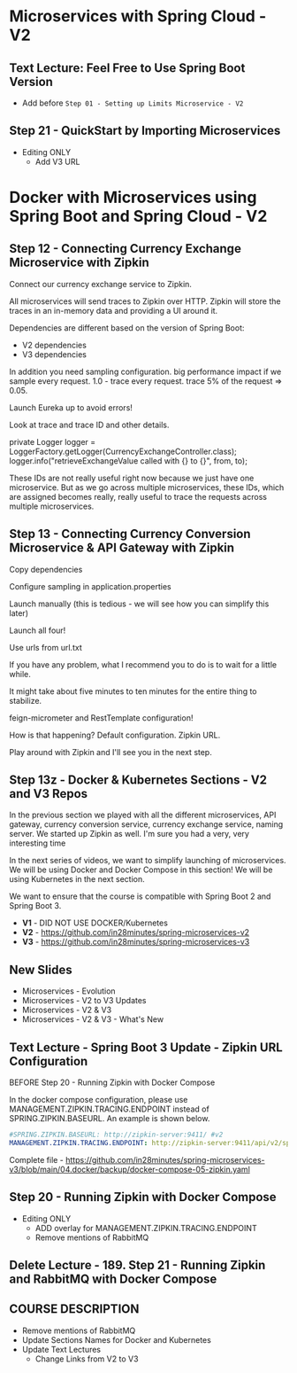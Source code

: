 # Microservices with Spring Cloud - V2

## Text Lecture: Feel Free to Use Spring Boot Version
- Add before `Step 01 - Setting up Limits Microservice - V2`

## Step 21 - QuickStart by Importing Microservices
- Editing ONLY
	- Add V3 URL

# Docker with Microservices using Spring Boot and Spring Cloud - V2

## Step 12 - Connecting Currency Exchange Microservice with Zipkin

Connect our currency exchange service to Zipkin.

All microservices will send traces to Zipkin over HTTP. Zipkin will store the traces in an in-memory data and providing a UI around it.

Dependencies are different based on the version of Spring Boot:
- V2 dependencies
- V3 dependencies

In addition you need sampling configuration. big performance impact if we sample every request. 1.0 - trace every request. trace 5% of the request => 0.05.

Launch Eureka up to avoid errors!

Look at trace and trace ID and other details.

private Logger logger = LoggerFactory.getLogger(CurrencyExchangeController.class);
logger.info("retrieveExchangeValue called with {} to {}", from, to);

These IDs are not really useful right now because we just have one microservice. But as we go across multiple microservices, these IDs, which are assigned becomes really, really useful to trace the requests across multiple microservices.

## Step 13 - Connecting Currency Conversion Microservice & API Gateway with Zipkin

Copy dependencies

Configure sampling in application.properties

Launch manually (this is tedious - we will see how you can simplify this later)

Launch all four!

Use urls from url.txt

If you have any problem, what I recommend you to do is to wait for a little while.

It might take about five minutes to ten minutes for the entire thing to stabilize.

feign-micrometer and RestTemplate configuration!

How is that happening? Default configuration.  Zipkin URL.

Play around with Zipkin and I'll see you in the next step.

##  Step 13z - Docker & Kubernetes Sections - V2 and V3 Repos

In the previous section we played with all the different microservices, API gateway, currency conversion service, currency exchange service, naming server. We started up Zipkin as well. I'm sure you had a very, very interesting time

In the next series of videos, we want to simplify launching of microservices. We will be using Docker and Docker Compose in this section! We will be using Kubernetes in the next section.

We want to ensure that the course is compatible with Spring Boot 2 and Spring Boot 3. 
- **V1** - DID NOT USE DOCKER/Kubernetes
- **V2** - https://github.com/in28minutes/spring-microservices-v2
- **V3** - https://github.com/in28minutes/spring-microservices-v3

## New Slides 

- Microservices - Evolution
- Microservices - V2 to V3 Updates
- Microservices - V2 & V3
- Microservices - V2 & V3 - What's New

## Text Lecture - Spring Boot 3 Update - Zipkin URL Configuration

BEFORE Step 20 - Running Zipkin with Docker Compose

In the docker compose configuration, please use MANAGEMENT.ZIPKIN.TRACING.ENDPOINT instead of SPRING.ZIPKIN.BASEURL. An example is shown below.

```yaml
#SPRING.ZIPKIN.BASEURL: http://zipkin-server:9411/ #v2
MANAGEMENT.ZIPKIN.TRACING.ENDPOINT: http://zipkin-server:9411/api/v2/spans #v3
```

Complete file - https://github.com/in28minutes/spring-microservices-v3/blob/main/04.docker/backup/docker-compose-05-zipkin.yaml


## Step 20 - Running Zipkin with Docker Compose

- Editing ONLY
	- ADD overlay for MANAGEMENT.ZIPKIN.TRACING.ENDPOINT
	- Remove mentions of RabbitMQ

## Delete Lecture - 189. Step 21 - Running Zipkin and RabbitMQ with Docker Compose

## COURSE DESCRIPTION
- Remove mentions of RabbitMQ
- Update Sections Names for Docker and Kubernetes
- Update Text Lectures
	- Change Links from V2 to V3